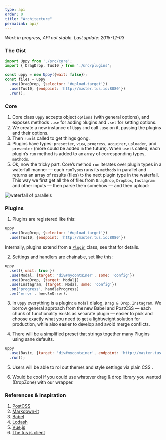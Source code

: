 ```yaml
---
type: api
order: 0
title: "Architecture"
permalink: api/
---
```


*Work in progress, API not stable. Last update: 2015-12-03*

### The Gist

``` javascript
import Uppy from './src/core';
import { DragDrop, Tus10 } from './src/plugins';

const uppy = new Uppy({wait: false});
const files = uppy
  .use(DragDrop, {selector: '#upload-target'})
  .use(Tus10, {endpoint: 'http://master.tus.io:8080'})
  .run();
```

### Core

1. Core class `Uppy` accepts object `options` (with general options), and exposes methods `.use` for adding plugins and `.set` for setting options.
2. We create a new instance of `Uppy` and call `.use` on it, passing the plugins and their options.
3. Then `run` is called to get things going.
4. Plugins have types: `presetter`, `view`, `progress`, `acquirer`, `uploader`, and `presenter` (more could be added in the future). When `use` is called, each plugin’s `run` method is added to an array of corresponding types, `methods`.
5. Ok, now the tricky part. Core’s method `run` iterates over plugin types in a waterfall manner — each `runTypes`  runs its `method`s in parallel and returns an array of results (files) to the next plugin type in the waterfall. This way we first get all the of files from `DragDrop`, `Dropbox`, `Instagram` and other inputs — then parse them somehow — and then upload:

![waterfall of parallels](/images/uppy-core-plugins-architecture.jpg)

### Plugins

1. Plugins are registered like this:
```javascript
uppy
  .use(DragDrop, {selector: '#upload-target'})
  .use(Tus10, {endpoint: 'http://master.tus.io:8080'})
```

Internally, plugins extend from a [`Plugin`](https://github.com/transloadit/uppy/blob/master/src/plugins/Plugin.js) class, see that for details.


2. Settings and handlers are chainable, set like this:
```javascript
uppy
  .set({ wait: true })
  .use(Modal, {target: 'div#mycontainer', some: 'config'})
  .use(DragDrop, {target: Modal})
  .use(Instagram, {target: Modal, some: 'config'})
  .on('progress', handleProgress)
  .on('error', handleError);
```

3. In `Uppy` everything is a plugin: a `Modal` dialog, `Drag & Drop`, `Instagram`. We borrow general approach from the new Babel and PostCSS — each chunk of functionality exists as separate plugin — easier to pick and choose exactly what you need to get a lightweight solution for production, while also easier to develop and avoid merge conflicts.

4. There will be a simplified preset that strings together many Plugins using sane defaults.
```javascript
uppy
  .use(Basic, {target: 'div#mycontainer', endpoint: 'http://master.tus.io:8080'})
  .run();
```

5. Users will be able to rol out themes and style settings via plain CSS .

6. Would be cool if you could use whatever drag & drop library you wanted (DropZone) with our wrapper.

### References & Inspiration

1. [PostCSS](https://github.com/postcss/postcss/blob/master/lib/postcss.es6#L19)
2. [Markdown-It](https://github.com/markdown-it/markdown-it/blob/master/lib/index.js#L459)
3. [Babel](babeljs.io)
4. [Lodash](https://lodash.com/)
5. [Vue.js](http://vuejs.org/guide/plugins.html#Using_a_Plugin)
6. [The tus js client](https://github.com/tus/tus-js-client)
